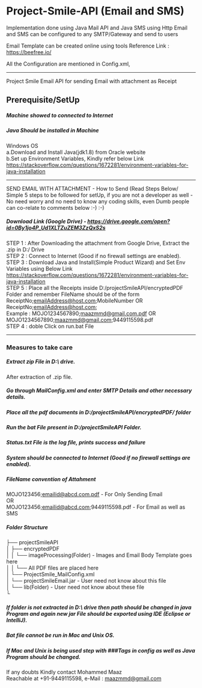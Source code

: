 # Project-Smile-API (Email and SMS)

Implementation done using Java Mail API and Java SMS using Http
Email and SMS can be configured to any SMTP/Gateway and send to users

Email Template can be created online using tools Reference Link : https://beefree.io/

All the Configuration are mentioned in Config.xml,

*************************************************************************************************************  
Project Smile Email API for sending Email with attachment as Receipt  

## Prerequisite/SetUp 
##### Machine showed to connected to Internet  
##### Java Should be installed in Machine  
   Windows OS  
    a.Download and Install Java(jdk1.8) from Oracle website  
    b.Set up Environment Variables, Kindly refer below Link  
    https://stackoverflow.com/questions/1672281/environment-variables-for-java-installation  
*********************************************************************************

SEND EMAIL WITH ATTACHMENT - How to Send (Read Steps Below/ Simple 5 steps to be followed for setUp, if you are not a developer as well - No need worry and no need to know any coding skills, even Dumb people can co-relate to comments below :-) :-)  

##### Download Link (Google Drive) - https://drive.google.com/open?id=0By1jo4P_Ud1XLTZuZEM3ZzQxS2s  
STEP 1 : After Downloading the attachment from Google Drive, Extract the .zip in D:/ Drive  
STEP 2 : Connect to Internet (Good if no firewall settings are enabled).  
STEP 3 : Download Java and Install(Simple Product Wizard) and Set Env Variables using Below Link  
         https://stackoverflow.com/questions/1672281/environment-variables-for-java-installation  
STEP 5 : Place all the Receipts inside D:/projectSmileAPI/encryptedPDF Folder and remember FileName should be of the form ReceiptNo;emailAddress@host.com;MobileNumber OR ReceiptNo;emailAddress@host.com;  
        Example : MOJO1234567890;maazmmd@gmail.com.pdf OR MOJO1234567890;maazmmd@gmail.com;9449115598.pdf  
STEP 4 : doble Click on run.bat File  
******************************************************************************************************************************   
### Measures to take care 

##### Extract zip File in D:\ drive.  
After extraction of .zip file.  
##### Go through MailConfig.xml and enter SMTP Details and other necessary details.  
##### Place all the pdf documents in D:/projectSmileAPI/encryptedPDF/ folder  
##### Run the bat File present in D:/projectSmileAPI Folder.  

##### Status.txt File is the log file, prints success and failure  
##### System should be connected to Internet (Good if no firewall settings are enabled).  
##### FileName convention of Attahment  
   MOJO123456;emailid@abcd.com.pdf - For Only Sending Email  
   OR  
   MOJO123456;emailid@abcd.com;9449115598.pdf - For Email as well as SMS  

##### Folder Structure  
├── projectSmileAPI  
│   ├── encryptedPDF  
│   │   └── imageProcessing(Folder) - Images and Email Body Template goes here  
│   │   └── All PDF files are placed here  
│   └── ProjectSmile_MailConfig.xml  
│   └── projectSmileEmail.jar - User need not know about this file  
│   └── lib(Folder) - User need not know about these file  
└

##### If folder is not extracted in D:\ drive then path should be changed in java Program and again new jar File should be exported using IDE (Eclipse or IntelliJ).  
##### Bat file cannot be run in Mac and Unix OS.  
##### If Mac and Unix is being used step with ###Tags in config as well as Java Program should be changed.  

If any doubts Kindly contact Mohammed Maaz  
Reachable at +91-9449115598, e-Mail : maazmmd@gmail.com  
